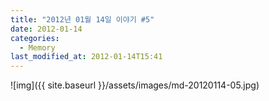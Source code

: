 ```yaml
---
title: "2012년 01월 14일 이야기 #5"
date: 2012-01-14
categories:
  - Memory
last_modified_at: 2012-01-14T15:41
---
```


![img]({{ site.baseurl }}/assets/images/md-20120114-05.jpg)

